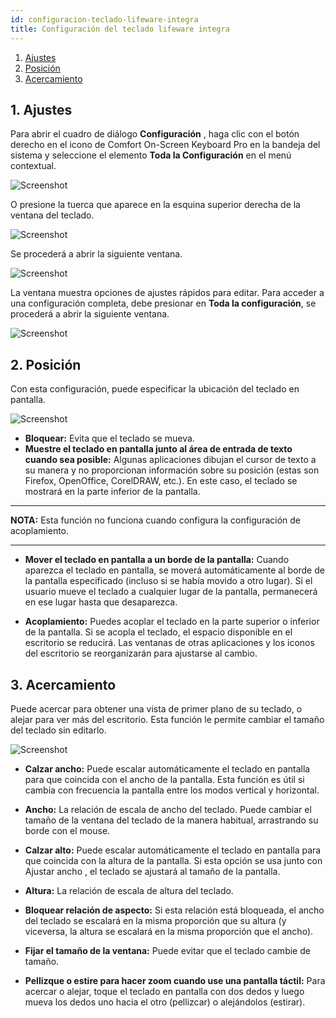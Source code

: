 ```yaml
---
id: configuracion-teclado-lifeware-integra
title: Configuración del teclado lifeware integra
---
```


1. [Ajustes](#1-ajustes)
2. [Posición](#2-posición)
3. [Acercamiento](#3-acercamiento)

## 1. Ajustes

Para abrir el cuadro de diálogo **Configuración** , haga clic con el botón derecho en el icono de Comfort On-Screen Keyboard Pro en la bandeja del sistema y seleccione el elemento **Toda la  Configuración** en el menú contextual.

![Screenshot](./img/teclado-lifewareintegra/0.png)

O presione la tuerca que aparece en la esquina superior derecha de la ventana del teclado.

![Screenshot](./img/teclado-lifewareintegra/2.png)

Se procederá a abrir la siguiente ventana.

![Screenshot](./img/teclado-lifewareintegra/1.png)

La ventana muestra opciones de ajustes rápidos para editar. Para acceder a una configuración completa, debe presionar en **Toda la configuración**, se procederá a abrir la siguiente ventana.

![Screenshot](./img/teclado-lifewareintegra/3.png)

## 2. Posición

Con esta configuración, puede especificar la ubicación del teclado en pantalla.

![Screenshot](./img/teclado-lifewareintegra/4.png)

- **Bloquear:** Evita que el teclado se mueva.
- **Muestre el teclado en pantalla junto al área de entrada de texto cuando sea posible:** Algunas aplicaciones dibujan el cursor de texto a su manera y no proporcionan información sobre su posición (estas son Firefox, OpenOffice, CorelDRAW, etc.). En este caso, el teclado se mostrará en la parte inferior de la pantalla.

---
**NOTA:**
Esta función no funciona cuando configura la configuración de acoplamiento.

---

- **Mover el teclado en pantalla a un borde de la pantalla:** Cuando aparezca el teclado en pantalla, se moverá automáticamente al borde de la pantalla especificado (incluso si se había movido a otro lugar). Si el usuario mueve el teclado a cualquier lugar de la pantalla, permanecerá en ese lugar hasta que desaparezca.

- **Acoplamiento:** Puedes acoplar el teclado en la parte superior o inferior de la pantalla. Si se acopla el teclado, el espacio disponible en el escritorio se reducirá. Las ventanas de otras aplicaciones y los iconos del escritorio se reorganizarán para ajustarse al cambio.

## 3. Acercamiento

Puede acercar para obtener una vista de primer plano de su teclado, o alejar para ver más del escritorio. Esta función le permite cambiar el tamaño del teclado sin editarlo.

![Screenshot](./img/teclado-lifewareintegra/5.png)

- **Calzar ancho:** Puede escalar automáticamente el teclado en pantalla para que coincida con el ancho de la pantalla. Esta función es útil si cambia con frecuencia la pantalla entre los modos vertical y horizontal.

- **Ancho:** La relación de escala de ancho del teclado. Puede cambiar el tamaño de la ventana del teclado de la manera habitual, arrastrando su borde con el mouse.

- **Calzar alto:** Puede escalar automáticamente el teclado en pantalla para que coincida con la altura de la pantalla. Si esta opción se usa junto con Ajustar ancho , el teclado se ajustará al tamaño de la pantalla.

- **Altura:** La relación de escala de altura del teclado.

- **Bloquear relación de aspecto:** Si esta relación está bloqueada, el ancho del teclado se escalará en la misma proporción que su altura (y viceversa, la altura se escalará en la misma proporción que el ancho).

- **Fijar el tamaño de la ventana:** Puede evitar que el teclado cambie de tamaño.

- **Pellizque o estire para hacer zoom cuando use una pantalla táctil:** Para acercar o alejar, toque el teclado en pantalla con dos dedos y luego mueva los dedos uno hacia el otro (pellizcar) o alejándolos (estirar).